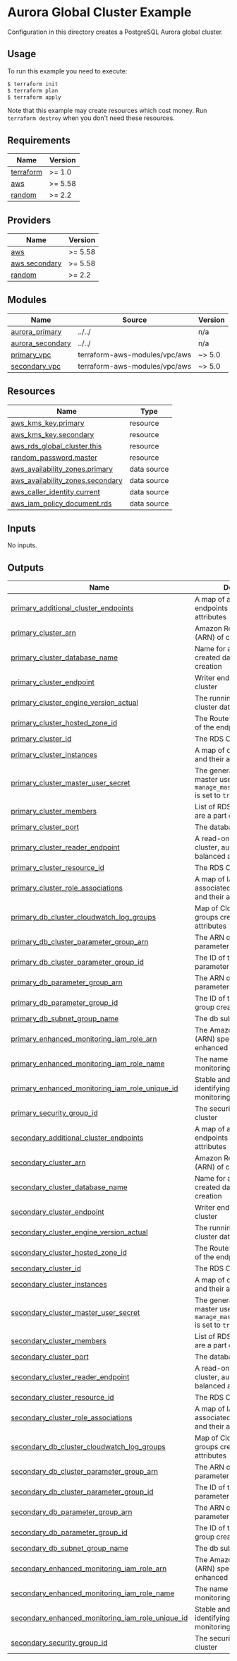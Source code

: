 # Aurora Global Cluster Example

Configuration in this directory creates a PostgreSQL Aurora global cluster.

## Usage

To run this example you need to execute:

```bash
$ terraform init
$ terraform plan
$ terraform apply
```

Note that this example may create resources which cost money. Run `terraform destroy` when you don't need these resources.

<!-- BEGINNING OF PRE-COMMIT-TERRAFORM DOCS HOOK -->
## Requirements

| Name | Version |
|------|---------|
| <a name="requirement_terraform"></a> [terraform](#requirement\_terraform) | >= 1.0 |
| <a name="requirement_aws"></a> [aws](#requirement\_aws) | >= 5.58 |
| <a name="requirement_random"></a> [random](#requirement\_random) | >= 2.2 |

## Providers

| Name | Version |
|------|---------|
| <a name="provider_aws"></a> [aws](#provider\_aws) | >= 5.58 |
| <a name="provider_aws.secondary"></a> [aws.secondary](#provider\_aws.secondary) | >= 5.58 |
| <a name="provider_random"></a> [random](#provider\_random) | >= 2.2 |

## Modules

| Name | Source | Version |
|------|--------|---------|
| <a name="module_aurora_primary"></a> [aurora\_primary](#module\_aurora\_primary) | ../../ | n/a |
| <a name="module_aurora_secondary"></a> [aurora\_secondary](#module\_aurora\_secondary) | ../../ | n/a |
| <a name="module_primary_vpc"></a> [primary\_vpc](#module\_primary\_vpc) | terraform-aws-modules/vpc/aws | ~> 5.0 |
| <a name="module_secondary_vpc"></a> [secondary\_vpc](#module\_secondary\_vpc) | terraform-aws-modules/vpc/aws | ~> 5.0 |

## Resources

| Name | Type |
|------|------|
| [aws_kms_key.primary](https://registry.terraform.io/providers/hashicorp/aws/latest/docs/resources/kms_key) | resource |
| [aws_kms_key.secondary](https://registry.terraform.io/providers/hashicorp/aws/latest/docs/resources/kms_key) | resource |
| [aws_rds_global_cluster.this](https://registry.terraform.io/providers/hashicorp/aws/latest/docs/resources/rds_global_cluster) | resource |
| [random_password.master](https://registry.terraform.io/providers/hashicorp/random/latest/docs/resources/password) | resource |
| [aws_availability_zones.primary](https://registry.terraform.io/providers/hashicorp/aws/latest/docs/data-sources/availability_zones) | data source |
| [aws_availability_zones.secondary](https://registry.terraform.io/providers/hashicorp/aws/latest/docs/data-sources/availability_zones) | data source |
| [aws_caller_identity.current](https://registry.terraform.io/providers/hashicorp/aws/latest/docs/data-sources/caller_identity) | data source |
| [aws_iam_policy_document.rds](https://registry.terraform.io/providers/hashicorp/aws/latest/docs/data-sources/iam_policy_document) | data source |

## Inputs

No inputs.

## Outputs

| Name | Description |
|------|-------------|
| <a name="output_primary_additional_cluster_endpoints"></a> [primary\_additional\_cluster\_endpoints](#output\_primary\_additional\_cluster\_endpoints) | A map of additional cluster endpoints and their attributes |
| <a name="output_primary_cluster_arn"></a> [primary\_cluster\_arn](#output\_primary\_cluster\_arn) | Amazon Resource Name (ARN) of cluster |
| <a name="output_primary_cluster_database_name"></a> [primary\_cluster\_database\_name](#output\_primary\_cluster\_database\_name) | Name for an automatically created database on cluster creation |
| <a name="output_primary_cluster_endpoint"></a> [primary\_cluster\_endpoint](#output\_primary\_cluster\_endpoint) | Writer endpoint for the cluster |
| <a name="output_primary_cluster_engine_version_actual"></a> [primary\_cluster\_engine\_version\_actual](#output\_primary\_cluster\_engine\_version\_actual) | The running version of the cluster database |
| <a name="output_primary_cluster_hosted_zone_id"></a> [primary\_cluster\_hosted\_zone\_id](#output\_primary\_cluster\_hosted\_zone\_id) | The Route53 Hosted Zone ID of the endpoint |
| <a name="output_primary_cluster_id"></a> [primary\_cluster\_id](#output\_primary\_cluster\_id) | The RDS Cluster Identifier |
| <a name="output_primary_cluster_instances"></a> [primary\_cluster\_instances](#output\_primary\_cluster\_instances) | A map of cluster instances and their attributes |
| <a name="output_primary_cluster_master_user_secret"></a> [primary\_cluster\_master\_user\_secret](#output\_primary\_cluster\_master\_user\_secret) | The generated database master user secret when `manage_master_user_password` is set to `true` |
| <a name="output_primary_cluster_members"></a> [primary\_cluster\_members](#output\_primary\_cluster\_members) | List of RDS Instances that are a part of this cluster |
| <a name="output_primary_cluster_port"></a> [primary\_cluster\_port](#output\_primary\_cluster\_port) | The database port |
| <a name="output_primary_cluster_reader_endpoint"></a> [primary\_cluster\_reader\_endpoint](#output\_primary\_cluster\_reader\_endpoint) | A read-only endpoint for the cluster, automatically load-balanced across replicas |
| <a name="output_primary_cluster_resource_id"></a> [primary\_cluster\_resource\_id](#output\_primary\_cluster\_resource\_id) | The RDS Cluster Resource ID |
| <a name="output_primary_cluster_role_associations"></a> [primary\_cluster\_role\_associations](#output\_primary\_cluster\_role\_associations) | A map of IAM roles associated with the cluster and their attributes |
| <a name="output_primary_db_cluster_cloudwatch_log_groups"></a> [primary\_db\_cluster\_cloudwatch\_log\_groups](#output\_primary\_db\_cluster\_cloudwatch\_log\_groups) | Map of CloudWatch log groups created and their attributes |
| <a name="output_primary_db_cluster_parameter_group_arn"></a> [primary\_db\_cluster\_parameter\_group\_arn](#output\_primary\_db\_cluster\_parameter\_group\_arn) | The ARN of the DB cluster parameter group created |
| <a name="output_primary_db_cluster_parameter_group_id"></a> [primary\_db\_cluster\_parameter\_group\_id](#output\_primary\_db\_cluster\_parameter\_group\_id) | The ID of the DB cluster parameter group created |
| <a name="output_primary_db_parameter_group_arn"></a> [primary\_db\_parameter\_group\_arn](#output\_primary\_db\_parameter\_group\_arn) | The ARN of the DB parameter group created |
| <a name="output_primary_db_parameter_group_id"></a> [primary\_db\_parameter\_group\_id](#output\_primary\_db\_parameter\_group\_id) | The ID of the DB parameter group created |
| <a name="output_primary_db_subnet_group_name"></a> [primary\_db\_subnet\_group\_name](#output\_primary\_db\_subnet\_group\_name) | The db subnet group name |
| <a name="output_primary_enhanced_monitoring_iam_role_arn"></a> [primary\_enhanced\_monitoring\_iam\_role\_arn](#output\_primary\_enhanced\_monitoring\_iam\_role\_arn) | The Amazon Resource Name (ARN) specifying the enhanced monitoring role |
| <a name="output_primary_enhanced_monitoring_iam_role_name"></a> [primary\_enhanced\_monitoring\_iam\_role\_name](#output\_primary\_enhanced\_monitoring\_iam\_role\_name) | The name of the enhanced monitoring role |
| <a name="output_primary_enhanced_monitoring_iam_role_unique_id"></a> [primary\_enhanced\_monitoring\_iam\_role\_unique\_id](#output\_primary\_enhanced\_monitoring\_iam\_role\_unique\_id) | Stable and unique string identifying the enhanced monitoring role |
| <a name="output_primary_security_group_id"></a> [primary\_security\_group\_id](#output\_primary\_security\_group\_id) | The security group ID of the cluster |
| <a name="output_secondary_additional_cluster_endpoints"></a> [secondary\_additional\_cluster\_endpoints](#output\_secondary\_additional\_cluster\_endpoints) | A map of additional cluster endpoints and their attributes |
| <a name="output_secondary_cluster_arn"></a> [secondary\_cluster\_arn](#output\_secondary\_cluster\_arn) | Amazon Resource Name (ARN) of cluster |
| <a name="output_secondary_cluster_database_name"></a> [secondary\_cluster\_database\_name](#output\_secondary\_cluster\_database\_name) | Name for an automatically created database on cluster creation |
| <a name="output_secondary_cluster_endpoint"></a> [secondary\_cluster\_endpoint](#output\_secondary\_cluster\_endpoint) | Writer endpoint for the cluster |
| <a name="output_secondary_cluster_engine_version_actual"></a> [secondary\_cluster\_engine\_version\_actual](#output\_secondary\_cluster\_engine\_version\_actual) | The running version of the cluster database |
| <a name="output_secondary_cluster_hosted_zone_id"></a> [secondary\_cluster\_hosted\_zone\_id](#output\_secondary\_cluster\_hosted\_zone\_id) | The Route53 Hosted Zone ID of the endpoint |
| <a name="output_secondary_cluster_id"></a> [secondary\_cluster\_id](#output\_secondary\_cluster\_id) | The RDS Cluster Identifier |
| <a name="output_secondary_cluster_instances"></a> [secondary\_cluster\_instances](#output\_secondary\_cluster\_instances) | A map of cluster instances and their attributes |
| <a name="output_secondary_cluster_master_user_secret"></a> [secondary\_cluster\_master\_user\_secret](#output\_secondary\_cluster\_master\_user\_secret) | The generated database master user secret when `manage_master_user_password` is set to `true` |
| <a name="output_secondary_cluster_members"></a> [secondary\_cluster\_members](#output\_secondary\_cluster\_members) | List of RDS Instances that are a part of this cluster |
| <a name="output_secondary_cluster_port"></a> [secondary\_cluster\_port](#output\_secondary\_cluster\_port) | The database port |
| <a name="output_secondary_cluster_reader_endpoint"></a> [secondary\_cluster\_reader\_endpoint](#output\_secondary\_cluster\_reader\_endpoint) | A read-only endpoint for the cluster, automatically load-balanced across replicas |
| <a name="output_secondary_cluster_resource_id"></a> [secondary\_cluster\_resource\_id](#output\_secondary\_cluster\_resource\_id) | The RDS Cluster Resource ID |
| <a name="output_secondary_cluster_role_associations"></a> [secondary\_cluster\_role\_associations](#output\_secondary\_cluster\_role\_associations) | A map of IAM roles associated with the cluster and their attributes |
| <a name="output_secondary_db_cluster_cloudwatch_log_groups"></a> [secondary\_db\_cluster\_cloudwatch\_log\_groups](#output\_secondary\_db\_cluster\_cloudwatch\_log\_groups) | Map of CloudWatch log groups created and their attributes |
| <a name="output_secondary_db_cluster_parameter_group_arn"></a> [secondary\_db\_cluster\_parameter\_group\_arn](#output\_secondary\_db\_cluster\_parameter\_group\_arn) | The ARN of the DB cluster parameter group created |
| <a name="output_secondary_db_cluster_parameter_group_id"></a> [secondary\_db\_cluster\_parameter\_group\_id](#output\_secondary\_db\_cluster\_parameter\_group\_id) | The ID of the DB cluster parameter group created |
| <a name="output_secondary_db_parameter_group_arn"></a> [secondary\_db\_parameter\_group\_arn](#output\_secondary\_db\_parameter\_group\_arn) | The ARN of the DB parameter group created |
| <a name="output_secondary_db_parameter_group_id"></a> [secondary\_db\_parameter\_group\_id](#output\_secondary\_db\_parameter\_group\_id) | The ID of the DB parameter group created |
| <a name="output_secondary_db_subnet_group_name"></a> [secondary\_db\_subnet\_group\_name](#output\_secondary\_db\_subnet\_group\_name) | The db subnet group name |
| <a name="output_secondary_enhanced_monitoring_iam_role_arn"></a> [secondary\_enhanced\_monitoring\_iam\_role\_arn](#output\_secondary\_enhanced\_monitoring\_iam\_role\_arn) | The Amazon Resource Name (ARN) specifying the enhanced monitoring role |
| <a name="output_secondary_enhanced_monitoring_iam_role_name"></a> [secondary\_enhanced\_monitoring\_iam\_role\_name](#output\_secondary\_enhanced\_monitoring\_iam\_role\_name) | The name of the enhanced monitoring role |
| <a name="output_secondary_enhanced_monitoring_iam_role_unique_id"></a> [secondary\_enhanced\_monitoring\_iam\_role\_unique\_id](#output\_secondary\_enhanced\_monitoring\_iam\_role\_unique\_id) | Stable and unique string identifying the enhanced monitoring role |
| <a name="output_secondary_security_group_id"></a> [secondary\_security\_group\_id](#output\_secondary\_security\_group\_id) | The security group ID of the cluster |
<!-- END OF PRE-COMMIT-TERRAFORM DOCS HOOK -->
